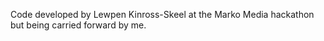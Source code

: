 Code developed by Lewpen Kinross-Skeel at the Marko Media hackathon but being carried forward by me.